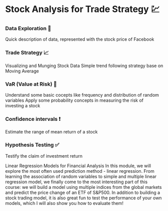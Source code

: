 # Stock Analysis for Trade Strategy :chart:

### Data Exploration :mag_right:
Quick description of data, represented with the stock price of Facebook 

### Trade Strategy :chart_with_upwards_trend:
Visualizing and Munging Stock Data
Simple trend following strategy base on Moving Average 

### VaR (Value at Risk) :money_with_wings:
Understand some basic cocepts like frequency and distribution of random variables
Apply some probability concepts in measuring the risk of investing a stock

### Confidence intervals  :exclamation:
Estimate the range of mean return of a stock

### Hypothesis Testing  :white_check_mark:
Testify the claim of investment return

Linear Regression Models for Financial Analysis
In this module, we will explore the most often used prediction method - linear regression. From learning the association of random variables to simple and multiple linear regression model, we finally come to the most interesting part of this course: we will build a model using multiple indices from the global markets and predict the price change of an ETF of S&P500. In addition to building a stock trading model, it is also great fun to test the performance of your own models, which I will also show you how to evaluate them!
